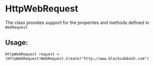 # HttpWebRequest

The class provides support for the properties and methods defined in `WebRequest`

## Usage:

    HttpWebRequest request = (HttpWebRequest)WebRequest.Create("http://www.blacksabbath.com")


